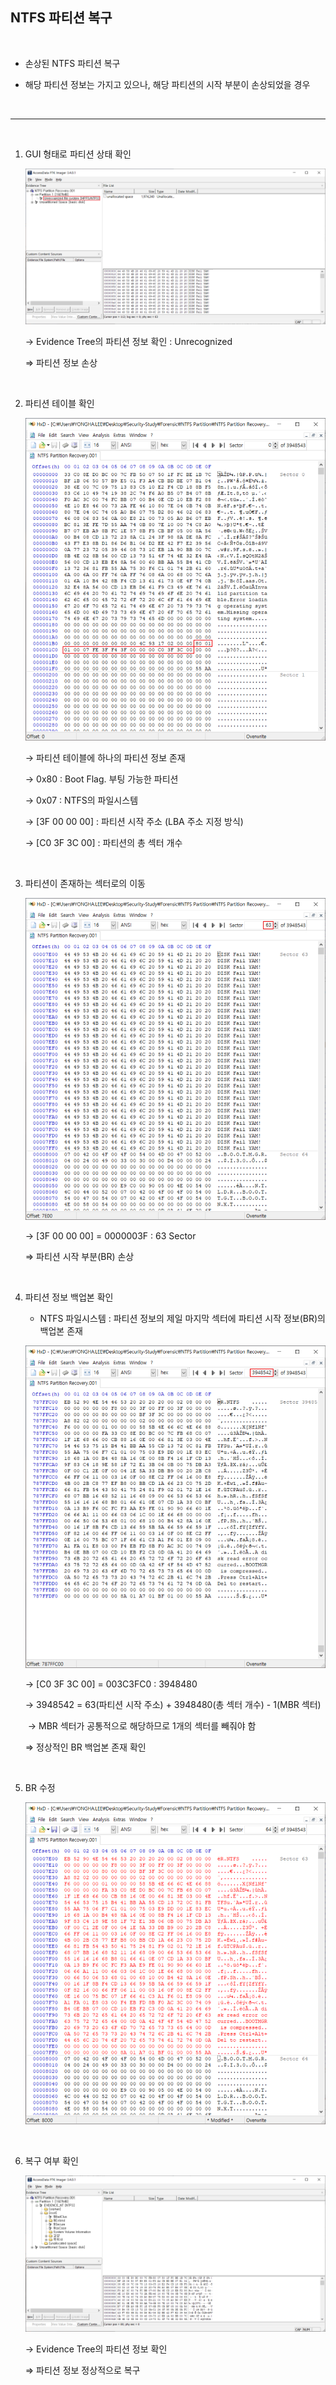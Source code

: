 ## NTFS 파티션 복구

  <br>

- 손상된 NTFS 파티션 복구
- 해당 파티션 정보는 가지고 있으나, 해당 파티션의 시작 부분이 손상되었을 경우

  <br>

---------------

  <br>

1. GUI 형태로 파티션 상태 확인

   ![](./images/1586510043150.png)

   → Evidence Tree의 파티션 정보 확인 : Unrecognized

   ⇒ 파티션 정보 손상

  <br>

2. 파티션 테이블 확인

   ![](./images/1586510152769.png)

   → 파티션 테이블에 하나의 파티션 정보 존재

   → 0x80 : Boot Flag. 부팅 가능한 파티션

   → 0x07 : NTFS의 파일시스템

   → [3F 00 00 00] : 파티션 시작 주소 (LBA 주소 지정 방식)

   → [C0 3F 3C 00] : 파티션의 총 섹터 개수

     <br>

3. 파티션이 존재하는 섹터로의 이동

   ![](./images/1586510214239.png)

   → [3F 00 00 00] = 0000003F : 63 Sector

   ⇒ 파티션 시작 부분(BR) 손상

     <br>

4. 파티션 정보 백업본 확인

   - NTFS 파일시스템 : 파티션 정보의 제일 마지막 섹터에 파티션 시작 정보(BR)의 백업본 존재

   ![](./images/1586510746798.png)

   → [C0 3F 3C 00] = 003C3FC0 : 3948480

   → 3948542 = 63(파티션 시작 주소) + 3948480(총 섹터 개수) - 1(MBR 섹터)
   
   ​	→ MBR 섹터가 공통적으로 해당하므로 1개의 섹터를 빼줘야 함
   
   ⇒ 정상적인 BR 백업본 존재 확인

  <br>

5. BR 수정

   ![](./images/1586510770159.png)

  <br>

6. 복구 여부 확인

   ![](./images/1586510856294.png)

   → Evidence Tree의 파티션 정보 확인

   ⇒ 파티션 정보 정상적으로 복구


